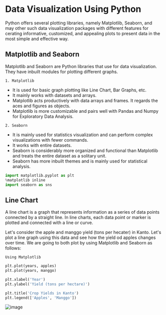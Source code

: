 # Data Visualization Using Python
Python offers several plotting libraries, namely Matplotlib, Seaborn, and may other such data visualization packages with different features for cerating informative, customized, and appealing plots to present data in the most simple and effective way.

## Matplotlib and Seaborn
Matplotlib and Seaborn are Python libraries that use for data visualization. They have inbuilt modules for plotting different graphs.

`1. Matplotlib`
- It is used for basic graph plotting like Line Chart, Bar Graphs, etc.
- It mainly works with datasets and arrays.
- Matplotlib acts productively with data arrays and frames. It regards the aces and figures as objects.
- Matplotlib is more customizable and pairs well with Pandas and Numpy for Exploratory Data Analysis.
  
`2. Seaborn`
- It is mainly used for statistics visualization and can perform complex visualizations with fewer commands.
- It works with entire datasets.
- Seaborn is considerably more organized and functional than Matplotlib and treats the entire dataset as a solitary unit.
- Seaborn has more inbuilt themes and is mainly used for statistical analysis.

```python
import matplotlib.pyplot as plt
%matplotlib inline
import seaborn as sns
```

## Line Chart
A line chart is a graph that represents information as a series of data points connected by a straight line. In line charts, each data point or marker is plotted and connected with a line or curve.

Let's consider the apple and manggo yield (tons per hecater) in Kanto. Let's plot a line graph using this data and see how the yield od apples changes over time. We are going to both plot by using Matplotlib and Seaborn as follows:

`Using Matplotlib`

```python
plt.plot(years, apples)
plt.plot(years, manggo)

plt.xlabel('Year')
plt.ylabel('Yield (tons per hectare)')

plt.title('Crop Yields in Kanto')
plt.legend(['Apples', 'Manggo'])
```
![image](https://github.com/Aisyahrahmap/IT-Specialist-Data-Analytics-3/assets/166115307/f117d72e-77f9-40a4-a8a3-0c5fdb510cee)

